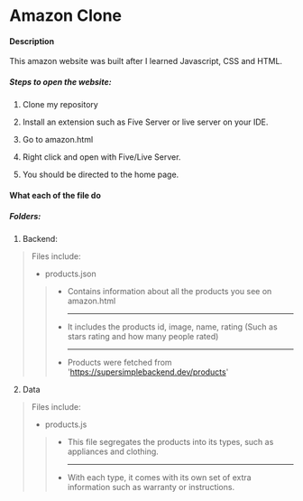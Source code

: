 # Amazon Clone 
#### Description
This amazon website was built after I learned Javascript, CSS and HTML.


##### Steps to open the website:
1. Clone my repository

2. Install an extension such as Five Server or live server on your IDE.

3. Go to amazon.html

4. Right click and open with Five/Live Server.

5. You should be directed to the home page.

#### What each of the file do
##### Folders:
1. Backend:
>Files include:
>- products.json 
>> - Contains information about all the products you see on amazon.html<hr>
>> - It includes the products id, image, name, rating (Such as stars rating and how many people rated)<hr>
>> - Products were fetched from 'https://supersimplebackend.dev/products'

2. Data
>Files include:
>- products.js
>> - This file segregates the products into its types, such as appliances and clothing. <hr>
>> - With each type, it comes with its own set of extra information such as warranty or instructions. 